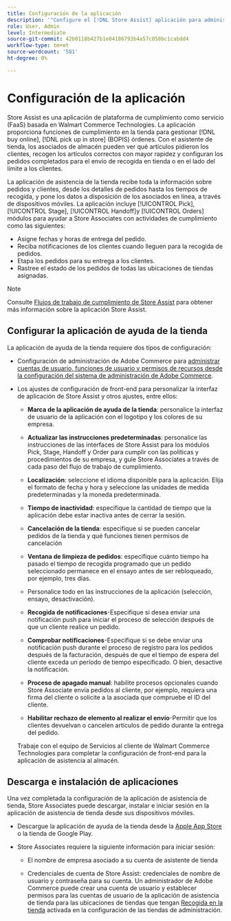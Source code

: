 ```yaml
---
title: Configuración de la aplicación
description: '"Configure el [!DNL Store Assist] aplicación para administrar los flujos de trabajo y procesos de cumplimiento de la tienda end-to-end para la compra en línea, realizar pedidos en la tienda". '
role: User, Admin
level: Intermediate
source-git-commit: 42b0118b427b1e04186793b4a57c058bc1cabdd4
workflow-type: tm+mt
source-wordcount: '581'
ht-degree: 0%

---
```



# Configuración de la aplicación

Store Assist es una aplicación de plataforma de cumplimiento como servicio (FaaS) basada en Walmart Commerce Technologies. La aplicación proporciona funciones de cumplimiento en la tienda para gestionar [!DNL buy online], [!DNL pick up in store] (BOPIS) órdenes.  Con el asistente de tienda, los asociados de almacén pueden ver qué artículos pidieron los clientes, recogen los artículos correctos con mayor rapidez y configuran los pedidos completados para el envío de recogida en tienda o en el lado del límite a los clientes.

La aplicación de asistencia de la tienda recibe toda la información sobre pedidos y clientes, desde los detalles de pedidos hasta los tiempos de recogida, y pone los datos a disposición de los asociados en línea, a través de dispositivos móviles. La aplicación incluye [!UICONTROL Pick], [!UICONTROL Stage], [!UICONTROL Handoff]y [!UICONTROL Orders] módulos para ayudar a Store Associates con actividades de cumplimiento como las siguientes:

- Asigne fechas y horas de entrega del pedido.
- Reciba notificaciones de los clientes cuando lleguen para la recogida de pedidos.
- Etapa los pedidos para su entrega a los clientes.
- Rastree el estado de los pedidos de todas las ubicaciones de tiendas asignadas.

>[!NOTE]
>
>Consulte [Flujos de trabajo de cumplimiento de Store Assist](store-assist-modules.md) para obtener más información sobre la aplicación Store Assist.

## Configurar la aplicación de ayuda de la tienda

La aplicación de ayuda de la tienda requiere dos tipos de configuración:

- Configuración de administración de Adobe Commerce para [administrar cuentas de usuario, funciones de usuario y permisos de recursos desde la configuración del sistema de administración de Adobe Commerce](user-setup.md).

- Los ajustes de configuración de front-end para personalizar la interfaz de aplicación de Store Assist y otros ajustes, entre ellos:

   - **Marca de la aplicación de ayuda de la tienda**: personalice la interfaz de usuario de la aplicación con el logotipo y los colores de su empresa.

   - **Actualizar las instrucciones predeterminadas**: personalice las instrucciones de las interfaces de Store Assist para los módulos Pick, Stage, Handoff y Order para cumplir con las políticas y procedimientos de su empresa, y guíe Store Associates a través de cada paso del flujo de trabajo de cumplimiento.

   - **Localización**: seleccione el idioma disponible para la aplicación. Elija el formato de fecha y hora y seleccione las unidades de medida predeterminadas y la moneda predeterminada.

   - **Tiempo de inactividad**: especifique la cantidad de tiempo que la aplicación debe estar inactiva antes de cerrar la sesión.

   - **Cancelación de la tienda**: especifique si se pueden cancelar pedidos de la tienda y qué funciones tienen permisos de cancelación

   - **Ventana de limpieza de pedidos**: especifique cuánto tiempo ha pasado el tiempo de recogida programado que un pedido seleccionado permanece en el ensayo antes de ser rebloqueado, por ejemplo, tres días.

   - Personalice todo en las instrucciones de la aplicación (selección, ensayo, desactivación).

   - **Recogida de notificaciones**-Especifique si desea enviar una notificación push para iniciar el proceso de selección después de que un cliente realice un pedido.

   - **Comprobar notificaciones**-Especifique si se debe enviar una notificación push durante el proceso de registro para los pedidos después de la facturación, después de que el tiempo de espera del cliente exceda un período de tiempo especificado. O bien, desactive la notificación.

   - **Proceso de apagado manual**: habilite procesos opcionales cuando Store Associate envía pedidos al cliente, por ejemplo, requiera una firma del cliente o solicite a la asociada que compruebe el ID del cliente.

   - **Habilitar rechazo de elemento al realizar el envío**-Permitir que los clientes devuelvan o cancelen artículos de pedido durante la entrega del pedido.

   Trabaje con el equipo de Servicios al cliente de Walmart Commerce Technologies para completar la configuración de front-end para la aplicación de asistencia al almacén.

## Descarga e instalación de aplicaciones

Una vez completada la configuración de la aplicación de asistencia de tienda, Store Associates puede descargar, instalar e iniciar sesión en la aplicación de asistencia de tienda desde sus dispositivos móviles.

- Descargue la aplicación de ayuda de la tienda desde la [Apple App Store](https://apps.apple.com/us/app/store-assist-by-walmart/id16092815390) o la tienda de Google Play.

- Store Associates requiere la siguiente información para iniciar sesión:

   - El nombre de empresa asociado a su cuenta de asistente de tienda

   - Credenciales de cuenta de Store Assist: credenciales de nombre de usuario y contraseña para su cuenta.
   Un administrador de Adobe Commerce puede crear una cuenta de usuario y establecer permisos para las cuentas de usuario de la aplicación de asistencia de tienda para las ubicaciones de tiendas que tengan [Recogida en la tienda](merchant-store-configuration.md#pickup-location-configuration) activada en la configuración de las tiendas de administración.

